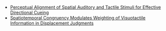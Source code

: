 - [Perceptual Alignment of Spatial Auditory and Tactile Stimuli for Effective Directional Cueing](https://ieeexplore.ieee.org/abstract/document/10916976?casa_token=CquOw-Szo3EAAAAA:CdyDGpw24ny63AWGvvG8VcYcwsaNzmeGqFHXa4i77tXsjplVkieAmTt8uxx3oGqFqsqsDJY)
- [Spatiotemporal Congruency Modulates Weighting of Visuotactile Information in Displacement Judgments](https://ieeexplore.ieee.org/abstract/document/10591731?casa_token=qmX7Q1dUU7sAAAAA:mKSC80Q7w3LJlOsQ2NnLCFqLBMagnceHjch-eQ9prG45OBMDwB5afyU_-ShdpUdEUd3z59U)
